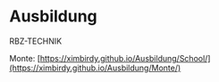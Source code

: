 # Ausbildung
RBZ-TECHNIK

Monte: [https://ximbirdy.github.io/Ausbildung/School/](https://ximbirdy.github.io/Ausbildung/Monte/)
